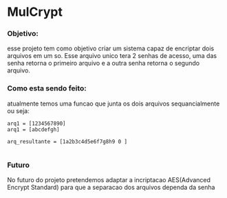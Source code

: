 # MulCrypt

### Objetivo:
esse projeto tem como objetivo criar um sistema capaz de encriptar dois arquivos em um so. 
Esse arquivo unico tera 2 senhas de acesso, uma das senha retorna o primeiro arquivo e a outra senha retorna o segundo arquivo.

### Como esta sendo feito:

atualmente temos uma funcao que junta os dois arquivos sequancialmente ou seja:
```
arq1 = [1234567890]
arq1 = [abcdefgh]

arq_resultante = [1a2b3c4d5e6f7g8h9 0 ]


```


### Futuro 

No futuro do projeto pretendemos adaptar a incriptacao AES(Advanced Encrypt Standard) para que a separacao dos arquivos dependa da senha